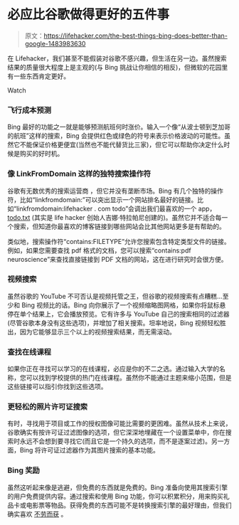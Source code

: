 # 必应比谷歌做得更好的五件事

> 原文：<https://lifehacker.com/the-best-things-bing-does-better-than-google-1483983630>

在 Lifehacker，我们甚至不能假装对谷歌不感兴趣，但生活在另一边。虽然搜索结果的质量很大程度上是主观的(与 Bing 挑战让你相信的相反)，但微软的花园里有一些东西肯定更好。

Watch

### 飞行成本预测

Bing 最好的功能之一就是能够预测航班何时涨价。输入一个像“从波士顿到芝加哥的航班”这样的搜索，Bing 会提供红色或绿色的符号来表示价格波动的可能性。虽然它不能保证价格更便宜(当然也不能代替货比三家)，但它可以帮助你决定什么时候是购买的好时机。

### 像 LinkFromDomain 这样的独特搜索操作符

谷歌有无数优秀的搜索运营商 ，但它并没有垄断市场。Bing 有几个独特的操作符，比如“linkfromdomain:”可以突出显示一个网站排名最好的链接。比如“linkfromdomain:lifehacker . com todo”会调出我们最喜欢的一个 app， [todo.txt](http://lifehacker.com/tag/todotxt) (其实是 life hacker 创始人吉娜·特拉帕尼创建的)。虽然它并不适合每一个搜索，但知道你最喜欢的博客链接到哪些网站会比其他网站更多是有帮助的。

类似地，搜索操作符“contains:FILETYPE”允许您搜索包含特定类型文件的链接。例如，如果您需要查找 pdf 格式的文档，您可以搜索“contains:pdf neuroscience”来查找直接链接到 PDF 文档的网站，这在进行研究时会很方便。

### 视频搜索

虽然谷歌的 YouTube 不可否认是视频托管之王，但谷歌的视频搜索有点糟糕...至少和 Bing 视频比的话。Bing 向你展示了一个视频缩略图网格，如果你将鼠标悬停在单个结果上，它会播放预览。它有许多与 YouTube 自己的搜索相同的过滤器(尽管谷歌本身没有这些选项)，并增加了相关搜索。坦率地说，Bing 视频轻松胜出，因为它能够显示三个以上的视频搜索结果，而无需滚动。

### 查找在线课程

如果你正在寻找可以学习的在线课程，必应是你的不二之选。通过输入大学的名称，您可以找到学校提供的热门在线课程。虽然你不能通过主题来缩小范围，但是这些链接可以指引你找到这些选项。

### 更轻松的照片许可证搜索

有时，寻找用于项目或工作的授权图像可能比需要的更困难。虽然从技术上来说，谷歌确实有按许可证过滤图像的选项，但它深深地埋藏在一个设置菜单中，你在搜索时永远不会想到要寻找它(而且它是一个持久的选项，而不是逐案过滤)。另一方面，Bing 将许可证过滤器作为其图片搜索的基本功能。

### Bing 奖励

虽然这听起来像是逃避，但免费的东西就是免费的。Bing 准备向使用其搜索引擎的用户免费提供内容。通过搜索和使用 Bing 功能，你可以积累积分，用来购买礼品卡或电影票等物品。获得免费的东西可能不是转换搜索引擎的最好理由，但我们确实喜欢 [不劳而获](https://lifehacker.com/how-to-make-money-doing-almost-nothing-1462909872) 。